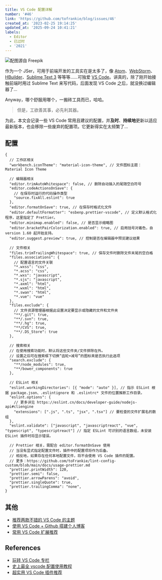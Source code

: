 ```yaml
---
title: VS Code 配置详解
number: '#46'
link: 'https://github.com/tofrankie/blog/issues/46'
created_at: '2023-02-25 19:14:25'
updated_at: '2025-09-24 10:41:21'
labels:
  - Editor
  - 已过时
  - '2021'
---
```


![配图源自 Freepik](https://cdn.jsdelivr.net/gh/tofrankie/blog@main/images/2025/9/1758681612781.jpg)

作为一个 JSer，可用于前端开发的工具实在是太多了，像 [Atom](https://atom.io/)、[WebStorm](https://www.jetbrains.com/webstorm/)、[HBuilder](https://www.dcloud.io/hbuilderx.html)、[Sublime Text 3](http://www.sublimetext.com/3) 等等等......可独爱 [VS Code](https://code.visualstudio.com/)。讲真的，除了刚开始接触前端时用过 Sublime Text 来写代码，后面发现 VS Code 之后，就没换过编辑器了...

Anyway，哪个舒服用哪个，一搬砖工具而已，哈哈。

> 但是，工欲善其事，必先利其器。

为此，本文会记录一些 VS Code 常用且建议的配置，并**及时**、**持续地**更新以适应最新版本，也会移除一些废弃的配置项。它更新得实在太频繁了...

## 配置

```json5
{
  // 工作区相关
  "workbench.iconTheme": "material-icon-theme", // 文件图标主题：Material Icon Theme

  // 编辑器相关
  "editor.trimAutoWhitespace": false, // 删除自动插入的尾随空白符号
  "editor.codeActionsOnSave": {
    // 在保存时运行的代码操作类型
    "source.fixAll.eslint": true
  },
  "editor.formatOnSave": true, // 在保存时格式化文件
  "editor.defaultFormatter": "esbenp.prettier-vscode", // 定义默认格式化程序，这里指定了 Prettier。
  "editor.minimap.enabled": false, // 是否显示缩略图
  "editor.bracketPairColorization.enabled": true, // 启用括号对着色，自 version 1.60 起开始支持。
  "editor.suggest.preview": true, // 控制是否在编辑器中预览建议结果

  // 文件相关
  "files.trimTrailingWhitespace": true, // 保存文件时删除文件末尾的空白格
  "files.associations": {
    // 配置语言的文件关联
    "*.wxss": "css",
    "*.acss": "css",
    "*.wxs": "javascript",
    "*.sjs": "javascript",
    "*.axml": "html",
    "*.wxml": "html",
    "*.swan": "html",
    "*.vue": "vue"
  },
  "files.exclude": {
    // 文件资源管理器根据此设置决定要显示或隐藏的文件和文件夹
    "**/.git": true,
    "**/.svn": true,
    "**/.hg": true,
    "**/CVS": true,
    "**/.DS_Store": true
  },

  // 搜索相关
  // 在使用搜索功能时，默认将这些文件夹/文件排除在外。
  // 设置之后可在搜索框下切换“齿轮+减号”的图标来是否执行此选项
  "search.exclude": {
    "**/node_modules": true,
    "**/bower_components": true
  },

  // ESLint 相关
  "eslint.workingDirectories": [{ "mode": "auto" }], // 指示 ESLint 根据 package.json、.eslintignore 和 .eslintrc* 文件的位置推断工作目录。
  "eslint.options": {
    // 更多详见 https://eslint.cn/docs/developer-guide/nodejs-api#cliengine
    "extensions": [".js", ".ts", "jsx", ".tsx"] // 要检查的文件扩展名的数组
  },
  "eslint.validate": ["javascript", "javascriptreact", "vue", "typescript", "typescriptreact"] // 指定 ESLint 可识别的语言数组，未安装 ESLint 插件时将显示错误。

  // Prettier 相关，需配合 editor.formatOnSave 使用
  // 当没有显式指定配置文件时，插件中的配置项将作为后备。
  // 相反地，如果存在任何本地配置文件，将不会使用 VS Code 插件的配置。
  // 更多：https://github.com/toFrankie/lint-config-custom/blob/main/docs/usage-prettier.md
  "prettier.printWidth": 120,
  "prettier.semi": false,
  "prettier.arrowParens": "avoid",
  "prettier.singleQuote": true,
  "prettier.trailingComma": "none",
}
```

## 其他

* [推荐两款不错的 VS Code 的主题](https://github.com/tofrankie/blog/issues/44)
* [使用 VS Code + Github 搭建个人博客](https://github.com/tofrankie/blog/issues/327)
* [常用 VS Code 扩展推荐](https://github.com/tofrankie/blog/issues/43)

## References

* [玩转 VS Code 专栏](https://www.zhihu.com/column/vs-code)
* [史上最全 vscode 配置使用教程](https://zhuanlan.zhihu.com/p/113222681)
* [超实用 VS Code 插件推荐](https://blog.csdn.net/qq_41139830/article/details/85221330)
